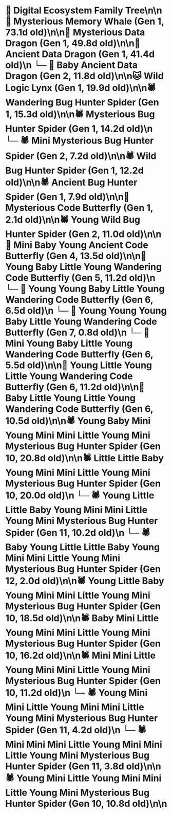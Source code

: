 # 🌳 Digital Ecosystem Family Tree\n\n🐋 Mysterious Memory Whale (Gen 1, 73.1d old)\n\n🐉 Mysterious Data Dragon (Gen 1, 49.8d old)\n\n🐉 Ancient Data Dragon (Gen 1, 41.4d old)\n  └─ 🐉 Baby Ancient Data Dragon (Gen 2, 11.8d old)\n\n🐱 Wild Logic Lynx (Gen 1, 19.9d old)\n\n🕷️ Wandering Bug Hunter Spider (Gen 1, 15.3d old)\n\n🕷️ Mysterious Bug Hunter Spider (Gen 1, 14.2d old)\n  └─ 🕷️ Mini Mysterious Bug Hunter Spider (Gen 2, 7.2d old)\n\n🕷️ Wild Bug Hunter Spider (Gen 1, 12.2d old)\n\n🕷️ Ancient Bug Hunter Spider (Gen 1, 7.9d old)\n\n🦋 Mysterious Code Butterfly (Gen 1, 2.1d old)\n\n🕷️ Young Wild Bug Hunter Spider (Gen 2, 11.0d old)\n\n🦋 Mini Baby Young Ancient Code Butterfly (Gen 4, 13.5d old)\n\n🦋 Young Baby Little Young Wandering Code Butterfly (Gen 5, 11.2d old)\n  └─ 🦋 Young Young Baby Little Young Wandering Code Butterfly (Gen 6, 6.5d old)\n    └─ 🦋 Young Young Young Baby Little Young Wandering Code Butterfly (Gen 7, 0.8d old)\n  └─ 🦋 Mini Young Baby Little Young Wandering Code Butterfly (Gen 6, 5.5d old)\n\n🦋 Young Little Young Little Young Wandering Code Butterfly (Gen 6, 11.2d old)\n\n🦋 Baby Little Young Little Young Wandering Code Butterfly (Gen 6, 10.5d old)\n\n🕷️ Young Baby Mini Young Mini Mini Little Young Mini Mysterious Bug Hunter Spider (Gen 10, 20.8d old)\n\n🕷️ Little Little Baby Young Mini Mini Little Young Mini Mysterious Bug Hunter Spider (Gen 10, 20.0d old)\n  └─ 🕷️ Young Little Little Baby Young Mini Mini Little Young Mini Mysterious Bug Hunter Spider (Gen 11, 10.2d old)\n    └─ 🕷️ Baby Young Little Little Baby Young Mini Mini Little Young Mini Mysterious Bug Hunter Spider (Gen 12, 2.0d old)\n\n🕷️ Young Little Baby Young Mini Mini Little Young Mini Mysterious Bug Hunter Spider (Gen 10, 18.5d old)\n\n🕷️ Baby Mini Little Young Mini Mini Little Young Mini Mysterious Bug Hunter Spider (Gen 10, 16.2d old)\n\n🕷️ Mini Mini Little Young Mini Mini Little Young Mini Mysterious Bug Hunter Spider (Gen 10, 11.2d old)\n  └─ 🕷️ Young Mini Mini Little Young Mini Mini Little Young Mini Mysterious Bug Hunter Spider (Gen 11, 4.2d old)\n  └─ 🕷️ Mini Mini Mini Little Young Mini Mini Little Young Mini Mysterious Bug Hunter Spider (Gen 11, 3.8d old)\n\n🕷️ Young Mini Little Young Mini Mini Little Young Mini Mysterious Bug Hunter Spider (Gen 10, 10.8d old)\n\n